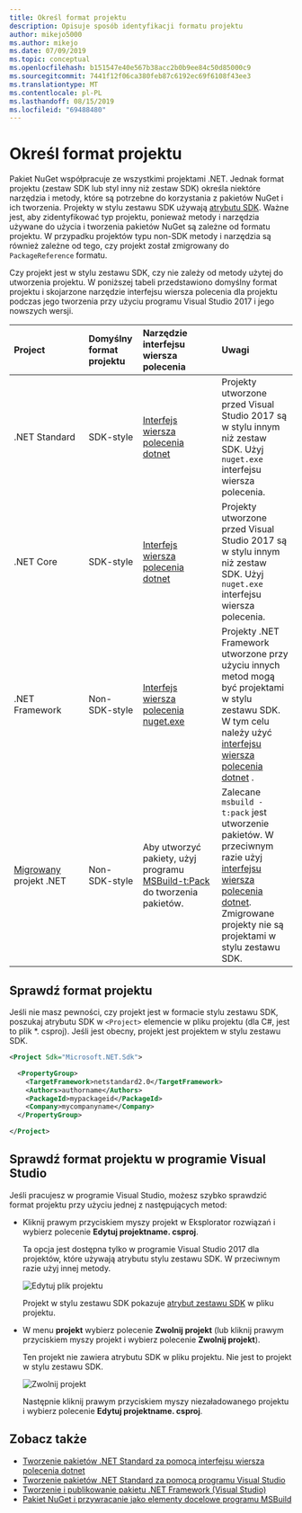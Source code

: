 ```yaml
---
title: Określ format projektu
description: Opisuje sposób identyfikacji formatu projektu
author: mikejo5000
ms.author: mikejo
ms.date: 07/09/2019
ms.topic: conceptual
ms.openlocfilehash: b151547e40e567b38acc2b0b9ee84c50d85000c9
ms.sourcegitcommit: 7441f12f06ca380feb87c6192ec69f6108f43ee3
ms.translationtype: MT
ms.contentlocale: pl-PL
ms.lasthandoff: 08/15/2019
ms.locfileid: "69488480"
---
```

# <a name="identify-the-project-format"></a>Określ format projektu

Pakiet NuGet współpracuje ze wszystkimi projektami .NET. Jednak format projektu (zestaw SDK lub styl inny niż zestaw SDK) określa niektóre narzędzia i metody, które są potrzebne do korzystania z pakietów NuGet i ich tworzenia. Projekty w stylu zestawu SDK używają [atrybutu SDK](/dotnet/core/tools/csproj#additions). Ważne jest, aby zidentyfikować typ projektu, ponieważ metody i narzędzia używane do użycia i tworzenia pakietów NuGet są zależne od formatu projektu. W przypadku projektów typu non-SDK metody i narzędzia są również zależne od tego, czy projekt został zmigrowany do `PackageReference` formatu.

Czy projekt jest w stylu zestawu SDK, czy nie zależy od metody użytej do utworzenia projektu. W poniższej tabeli przedstawiono domyślny format projektu i skojarzone narzędzie interfejsu wiersza polecenia dla projektu podczas jego tworzenia przy użyciu programu Visual Studio 2017 i jego nowszych wersji.

| Project&nbsp;&nbsp;&nbsp;&nbsp;&nbsp;&nbsp;&nbsp;&nbsp;&nbsp;&nbsp;&nbsp;&nbsp;&nbsp;&nbsp; | Domyślny format projektu | Narzędzie interfejsu wiersza polecenia&nbsp;&nbsp;&nbsp;&nbsp;&nbsp;&nbsp;&nbsp;&nbsp;&nbsp; | Uwagi |
|:------------- |:-------------|:-----|:-----|
| .NET Standard | SDK-style | [Interfejs wiersza polecenia dotnet](../install-nuget-client-tools.md#dotnetexe-cli) | Projekty utworzone przed Visual Studio 2017 są w stylu innym niż zestaw SDK. Użyj `nuget.exe` interfejsu wiersza polecenia. |
| .NET Core | SDK-style | [Interfejs wiersza polecenia dotnet](../install-nuget-client-tools.md#dotnetexe-cli) | Projekty utworzone przed Visual Studio 2017 są w stylu innym niż zestaw SDK. Użyj `nuget.exe` interfejsu wiersza polecenia. |
| .NET Framework | Non-SDK-style | [Interfejs wiersza polecenia nuget.exe](../install-nuget-client-tools.md#nugetexe-cli) | Projekty .NET Framework utworzone przy użyciu innych metod mogą być projektami w stylu zestawu SDK. W tym celu należy użyć [interfejsu wiersza polecenia dotnet](../install-nuget-client-tools.md#dotnetexe-cli) . |
| [Migrowany](../consume-packages/migrate-packages-config-to-package-reference.md) projekt .NET | Non-SDK-style| Aby utworzyć pakiety, użyj programu [MSBuild-t:Pack](../consume-packages/migrate-packages-config-to-package-reference.md#create-a-package-after-migration) do tworzenia pakietów. | Zalecane `msbuild -t:pack` jest utworzenie pakietów. W przeciwnym razie użyj [interfejsu wiersza polecenia dotnet](../install-nuget-client-tools.md#dotnetexe-cli). Zmigrowane projekty nie są projektami w stylu zestawu SDK. |

## <a name="check-the-project-format"></a>Sprawdź format projektu

Jeśli nie masz pewności, czy projekt jest w formacie stylu zestawu SDK, poszukaj atrybutu SDK w `<Project>` elemencie w pliku projektu (dla C#, jest to plik *. csproj). Jeśli jest obecny, projekt jest projektem w stylu zestawu SDK.

```xml
<Project Sdk="Microsoft.NET.Sdk">

  <PropertyGroup>
    <TargetFramework>netstandard2.0</TargetFramework>
    <Authors>authorname</Authors>
    <PackageId>mypackageid</PackageId>
    <Company>mycompanyname</Company>
  </PropertyGroup>

</Project>
```

## <a name="check-the-project-format-in-visual-studio"></a>Sprawdź format projektu w programie Visual Studio

Jeśli pracujesz w programie Visual Studio, możesz szybko sprawdzić format projektu przy użyciu jednej z następujących metod:

- Kliknij prawym przyciskiem myszy projekt w Eksplorator rozwiązań i wybierz polecenie **Edytuj projektname. csproj**.

   Ta opcja jest dostępna tylko w programie Visual Studio 2017 dla projektów, które używają atrybutu stylu zestawu SDK. W przeciwnym razie użyj innej metody.

   ![Edytuj plik projektu](media/edit-project-file.png)

   Projekt w stylu zestawu SDK pokazuje [atrybut zestawu SDK](/dotnet/core/tools/csproj#additions) w pliku projektu.
   
- W menu **projekt** wybierz polecenie **Zwolnij projekt** (lub kliknij prawym przyciskiem myszy projekt i wybierz polecenie **Zwolnij projekt**).

   Ten projekt nie zawiera atrybutu SDK w pliku projektu. Nie jest to projekt w stylu zestawu SDK.

   ![Zwolnij projekt](media/unload-project.png)

   Następnie kliknij prawym przyciskiem myszy niezaładowanego projektu i wybierz polecenie **Edytuj projektname. csproj**.

## <a name="see-also"></a>Zobacz także

- [Tworzenie pakietów .NET Standard za pomocą interfejsu wiersza polecenia dotnet](../quickstart/create-and-publish-a-package-using-the-dotnet-cli.md)
- [Tworzenie pakietów .NET Standard za pomocą programu Visual Studio](../quickstart/create-and-publish-a-package-using-visual-studio.md)
- [Tworzenie i publikowanie pakietu .NET Framework (Visual Studio)](../quickstart/create-and-publish-a-package-using-visual-studio-net-framework.md)
- [Pakiet NuGet i przywracanie jako elementy docelowe programu MSBuild](../reference/msbuild-targets.md)
